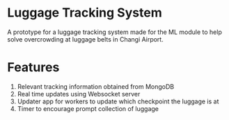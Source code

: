 # Luggage Tracking System
A prototype for a luggage tracking system made for the ML module to help solve overcrowding at luggage belts in Changi Airport.

# Features
1. Relevant tracking information obtained from MongoDB
2. Real time updates using Websocket server
3. Updater app for workers to update which checkpoint the luggage is at
4. Timer to encourage prompt collection of luggage
